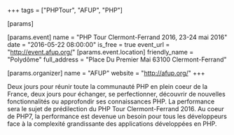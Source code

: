 +++
tags = ["PHPTour", "AFUP", "PHP"]

[params]

[params.event]
name = "PHP Tour Clermont-Ferrand 2016, 23-24 mai 2016"
date = "2016-05-22 08:00:00"
is_free = true
event_url = "http://event.afup.org/"
[params.event.location]
friendly_name = "Polydôme"
full_address = "Place Du Premier Mai 63100 Clermont-Ferrand"

[params.organizer]
name = "AFUP"
website = "http://afup.org/"
+++

Deux jours pour réunir toute la communauté PHP en plein coeur de la France, deux jours pour échanger, se perfectionner, découvrir de nouvelles fonctionnalités ou approfondir ses connaissances PHP.
La performance sera le sujet de prédilection du PHP Tour Clermont-Ferrand 2016. Au coeur de PHP7, la performance est devenue un besoin pour tous les développeurs face à la complexité grandissante des applications développées en PHP.